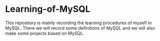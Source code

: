 # Learning-of-MySQL
This repository is mainly recording the learning procedures of myself in MySQL. There we will record some definitions of MySQL and we will also make some projects based on MySQL.
